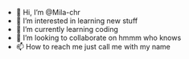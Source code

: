 - 👋 Hi, I’m @Mila-chr
- 👀 I’m interested in learning new stuff
- 🌱 I’m currently learning coding 
- 💞️ I’m looking to collaborate on hmmm who knows
- 📫 How to reach me just call me with my name 

<!---
Mila-chr/Mila-chr is a ✨ special ✨ repository because its `README.md` (this file) appears on your GitHub profile.
You can click the Preview link to take a look at your changes.
--->

